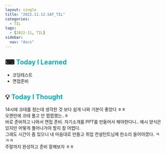 ```yaml
---
layout: single
title: "2022.11.12.SAT_TIL"
categories:
  - TIL
tags:
  - [2022-11, TIL]
sidebar:
  nav: "docs"
---
```


## ⌨ <a style="color:#00adb5">Today I Learned</a>

- 코딩테스트
- 면접준비
  

## 💡 <a style="color:#00adb5">Today I Thought</a>

14시에 코테를 쳤는데 생각한 것 보다 쉽게 나와 기분이 좋았다 ㅎㅎ<br>
오랜만에 코테 풀고 안 찝찝했는..ㅎ<br>
바로 준비하고 나와서 면접 준비. 자기소개를 PPT를 만들어서 해야한다니.. 예시 양식은 있지만 어떻게 풀어나가야 할지 참 어렵다.<br>
그래도 시간이 좀 있으니 내 마음대로 만들고 취업 컨설턴트님께 한소리 들어야겠다. ㅋㅋㅋ<br>
주말까지 완성하고 준비 잘해보자 ㅎㅎ